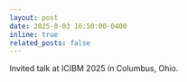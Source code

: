 ```yaml
---
layout: post
date: 2025-8-03 16:50:00-0400
inline: true
related_posts: false
---
```


Invited talk at ICIBM 2025 in Columbus, Ohio.
